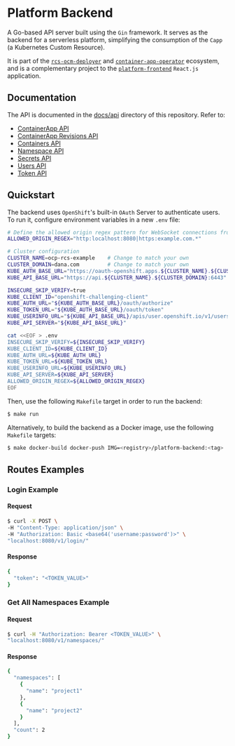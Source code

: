 # Platform Backend

A Go-based API server built using the `Gin` framework. It serves as the backend for a serverless platform, simplifying the consumption of the `Capp` (a Kubernetes Custom Resource).

It is part of the [`rcs-ocm-deployer`](https://github.com/dana-team/rcs-ocm-deployer) and [`container-app-operator`](https://github.com/dana-team/container-app-operator) ecosystem, and is a complementary project to the [`platform-frontend`](https://github.com/dana-team/platform-frontend) `React.js` application.

## Documentation

The API is documented in the [docs/api](./docs/api) directory of this repository. Refer to:

- [ContainerApp API](./docs/api/capp.md)
- [ContainerApp Revisions API](./docs/api/capp_revision.md)
- [Containers API](./docs/api/containers.md)
- [Namespace API](./docs/api/namespace.md)
- [Secrets API](./docs/api/secrets.md)
- [Users API](./docs/api/users.md)
- [Token API](./docs/api/token.md)

## Quickstart

The backend uses `OpenShift`'s built-in `OAuth` Server to authenticate users. To run it, configure environment variables in a new `.env` file:

```bash
# Define the allowed origin regex pattern for WebSocket connections from the frontend. If not specified, all origins will be approved.
ALLOWED_ORIGIN_REGEX="http:localhost:8080|https:example.com.*"

# Cluster configuration
CLUSTER_NAME=ocp-rcs-example    # Change to match your own
CLUSTER_DOMAIN=dana.com         # Change to match your own
KUBE_AUTH_BASE_URL="https://oauth-openshift.apps.${CLUSTER_NAME}.${CLUSTER_DOMAIN}"
KUBE_API_BASE_URL="https://api.${CLUSTER_NAME}.${CLUSTER_DOMAIN}:6443"

INSECURE_SKIP_VERIFY=true
KUBE_CLIENT_ID="openshift-challenging-client"
KUBE_AUTH_URL="${KUBE_AUTH_BASE_URL}/oauth/authorize"
KUBE_TOKEN_URL="${KUBE_AUTH_BASE_URL}/oauth/token"
KUBE_USERINFO_URL="${KUBE_API_BASE_URL}/apis/user.openshift.io/v1/users/~"
KUBE_API_SERVER="${KUBE_API_BASE_URL}"

cat <<EOF > .env
INSECURE_SKIP_VERIFY=${INSECURE_SKIP_VERIFY}
KUBE_CLIENT_ID=${KUBE_CLIENT_ID}
KUBE_AUTH_URL=${KUBE_AUTH_URL}
KUBE_TOKEN_URL=${KUBE_TOKEN_URL}
KUBE_USERINFO_URL=${KUBE_USERINFO_URL}
KUBE_API_SERVER=${KUBE_API_SERVER}
ALLOWED_ORIGIN_REGEX=${ALLOWED_ORIGIN_REGEX}
EOF
```

Then, use the following `Makefile` target in order to run the backend:

```bash
$ make run
```

Alternatively, to build the backend as a Docker image, use the following `Makefile` targets:

```bash
$ make docker-build docker-push IMG=<registry>/platform-backend:<tag>
```

## Routes Examples

### Login Example

#### Request

```bash
$ curl -X POST \
-H "Content-Type: application/json" \
-H "Authorization: Basic <base64('username:password')>" \
"localhost:8080/v1/login/"
```

#### Response

```bash
{
  "token": "<TOKEN_VALUE>"
}
```

### Get All Namespaces Example

#### Request

```bash
$ curl -H "Authorization: Bearer <TOKEN_VALUE>" \
"localhost:8080/v1/namespaces/"
```

#### Response

```bash
{
  "namespaces": [
    {
      "name": "project1"
    },
    {
      "name": "project2"
    }
  ],
  "count": 2
}
```